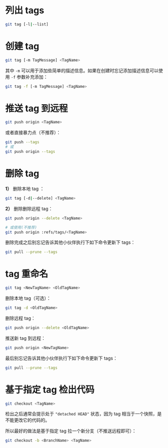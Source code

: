 # 列出 tags

```bash
git tag [-l|--list]
```

# 创建 tag

```bash
git tag [-m TagMessage] <TagName>
```

其中 `-m` 可以用于添加些简单的描述信息。如果在创建时忘记添加描述信息可以使用 `-f` 参数补充添加：

```bash
git tag -f [-m TagMessage] <TagName>
```

# 推送 tag 到远程

```bash
git push origin <TagName>
```

或者直接暴力点（不推荐）：

```bash
git push --tags
# 或
git push origin --tags
```

# 删除 tag

**1）** 删除本地 tag ：

```bash
git tag [-d|--delete] <TagName>
```

**2）** 删除删除远程 tag：

```bash
git push origin --delete <TagName>

# 或使用(不推荐)
git push origin :refs/tags/<TagName>
```

删除完成之后别忘记告诉其他小伙伴执行下如下命令更新下 tags：

```bash
git pull --prune --tags
```

# tag 重命名

```bash
git tag <NewTagName> <OldTagName>
```

删除本地 tag（可选）：

```bash
git tag -d <OldTagName>
```

删除远程 tag：

```bash
git push origin --delete <OldTagName>
```

推送新 tag 到远程：

```bash
git push origin <NewTagName>
```

最后别忘记告诉其他小伙伴执行下如下命令更新下 tags：

```bash
git pull --prune --tags
```

# 基于指定 tag 检出代码

```bash
git checkout <TagName>
```

检出之后通常会提示处于 `"detached HEAD"` 状态，因为 tag 相当于一个快照，是不能更改它的代码的。

所以最好的做法是基于指定 tag 拉一个新分支（不推送远程即可）：

```bash
git checkout -b <BranchName> <TagName>
```

